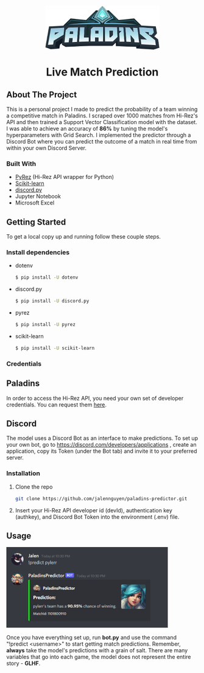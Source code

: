 <br />
<p align="center">
  <a href="https://github.com/jalennguyen/paladins-predictor">
      <img src="images/logo.png" alt="Logo" width="300" height="115">
    </a>

  <h1 align="center">Live Match Prediction</h1>

</p>



<!-- ABOUT THE PROJECT -->
## About The Project
 This is a personal project I made to predict the probability of a team winning a competitive match in Paladins. 
 I scraped over 1000 matches from Hi-Rez's API and then trained a Support Vector Classification model with the dataset.
 I was able to achieve an accuracy of **86%** by tuning the model's hyperparameters with Grid Search.
 I implemented the predictor through a Discord Bot where you can predict the outcome of a match in real time from within your own Discord Server.


### Built With

* [PyRez](https://pyrez.readthedocs.io/en/stable/api.html#paladinsapi) (Hi-Rez API wrapper for Python)
* [Scikit-learn](https://scikit-learn.org/stable/index.html)
* [discord.py](https://discordpy.readthedocs.io/en/stable/index.html)
* Jupyter Notebook
* Microsoft Excel


<!-- GETTING STARTED -->
## Getting Started

To get a local copy up and running follow these couple steps.

### Install dependencies
* dotenv
  ```sh
  $ pip install -U dotenv
  ```
* discord.py
  ```sh
  $ pip install -U discord.py
  ```
* pyrez
  ```sh
  $ pip install -U pyrez
  ```
* scikit-learn
  ```sh
  $ pip install -U scikit-learn
  ```

### Credentials
## Paladins
In order to access the Hi-Rez API, you need your own set of developer credentials. You can request them [here](https://fs12.formsite.com/HiRez/form48/secure_index.html).

## Discord
The model uses a Discord Bot as an interface to make predictions. To set up your own bot, go to https://discord.com/developers/applications , create an application, copy its Token (under the Bot tab) and invite it to your preferred server.


### Installation

1. Clone the repo
   ```sh
   git clone https://github.com/jalennguyen/paladins-predictor.git
   ```
2. Insert your Hi-Rez API developer id (devId), authentication key (authkey), and Discord Bot Token into the environment (.env) file.



<!-- USAGE EXAMPLES -->
## Usage

<img src="images/screenshot.png" alt="Usage" width="424" height="212">

Once you have everything set up, run **bot.py** and use the command "!predict \<username\>" to start getting match predictions.
Remember, **always** take the model's predictions with a grain of salt. There are many variables that go into each game, the model does not represent the entire story - **GLHF**.

